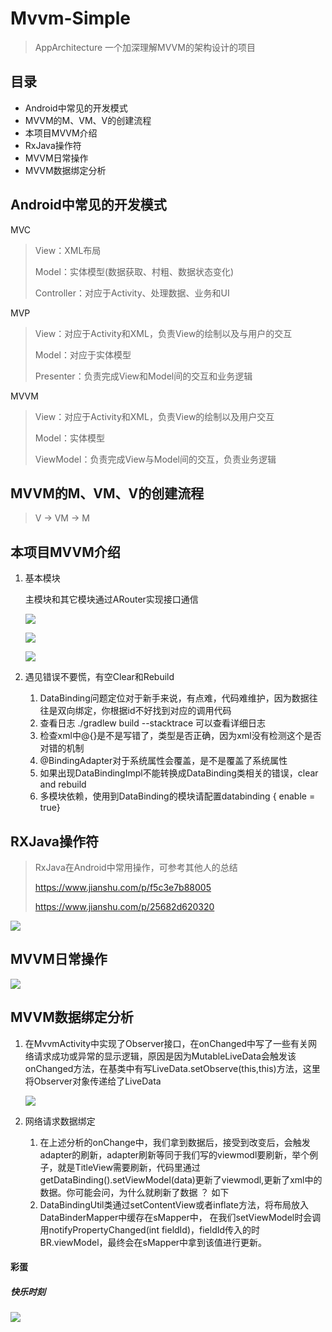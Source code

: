 # Mvvm-Simple

> AppArchitecture 一个加深理解MVVM的架构设计的项目

## 目录

* Android中常见的开发模式
* MVVM的M、VM、V的创建流程
* 本项目MVVM介绍
* RxJava操作符
* MVVM日常操作
* MVVM数据绑定分析



## Android中常见的开发模式

MVC

> View：XML布局
>
> Model：实体模型(数据获取、村粗、数据状态变化)
>
> Controller：对应于Activity、处理数据、业务和UI

MVP

> View：对应于Activity和XML，负责View的绘制以及与用户的交互
>
> Model：对应于实体模型
>
> Presenter：负责完成View和Model间的交互和业务逻辑

MVVM

> View：对应于Activity和XML，负责View的绘制以及用户交互
>
> Model：实体模型
>
> ViewModel：负责完成View与Model间的交互，负责业务逻辑

## MVVM的M、VM、V的创建流程

>  V -> VM -> M

## 本项目MVVM介绍

1. 基本模块

   主模块和其它模块通过ARouter实现接口通信

   ![](https://github.com/raojianxiong/Mvvm-Simple/blob/master/AppArchitecture/pictures/1.jpg)

   ![](https://github.com/raojianxiong/Mvvm-Simple/blob/master/AppArchitecture/pictures/2.png)

   ![](https://github.com/raojianxiong/Mvvm-Simple/blob/master/AppArchitecture/pictures/6.PNG)

2. 遇见错误不要慌，有空Clear和Rebuild

   1. DataBinding问题定位对于新手来说，有点难，代码难维护，因为数据往往是双向绑定，你根据id不好找到对应的调用代码
   2. 查看日志 ./gradlew build --stacktrace 可以查看详细日志
   3. 检查xml中@{}是不是写错了，类型是否正确，因为xml没有检测这个是否对错的机制
   4. @BindingAdapter对于系统属性会覆盖，是不是覆盖了系统属性
   5. 如果出现DataBindingImpl不能转换成DataBinding类相关的错误，clear and rebuild
   6. 多模块依赖，使用到DataBinding的模块请配置databinding { enable = true}

## RXJava操作符

> RxJava在Android中常用操作，可参考其他人的总结
>
> https://www.jianshu.com/p/f5c3e7b88005
>
> https://www.jianshu.com/p/25682d620320

![](https://github.com/raojianxiong/Mvvm-Simple/blob/master/AppArchitecture/pictures/3.png)

## MVVM日常操作

![](https://github.com/raojianxiong/Mvvm-Simple/blob/master/AppArchitecture/pictures/4.png)

## MVVM数据绑定分析

1. 在MvvmActivity中实现了Observer接口，在onChanged中写了一些有关网络请求成功或异常的显示逻辑，原因是因为MutableLiveData<ViewStatus>会触发该onChanged方法，在基类中有写LiveData.setObserve(this,this)方法，这里将Observer对象传递给了LiveData

   ![](https://github.com/raojianxiong/Mvvm-Simple/blob/master/AppArchitecture/pictures/7.png)

2. 网络请求数据绑定

   1. 在上述分析的onChange中，我们拿到数据后，接受到改变后，会触发adapter的刷新，adapter刷新等同于我们写的viewmodl要刷新，举个例子，就是TitleView需要刷新，代码里通过getDataBinding().setViewModel(data)更新了viewmodl,更新了xml中的数据。你可能会问，为什么就刷新了数据 ？ 如下
   2. DataBindingUtil类通过setContentView或者inflate方法，将布局放入DataBinderMapper中缓存在sMapper中， 在我们setViewModel时会调用notifyPropertyChanged(int fieldId)，fieldId传入的时BR.viewModel，最终会在sMapper中拿到该值进行更新。

#### 彩蛋

##### 快乐时刻

![](https://github.com/raojianxiong/Mvvm-Simple/blob/master/AppArchitecture/pictures/5.png)







































